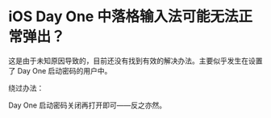 # iOS Day One 中落格输入法可能无法正常弹出？

这是由于未知原因导致的，目前还没有找到有效的解决办法。主要似乎发生在设置了 Day One 启动密码的用户中。

绕过办法：

Day One 启动密码关闭再打开即可——反之亦然。



